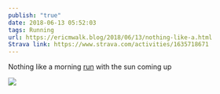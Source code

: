 ```yaml
---
publish: "true"
date: 2018-06-13 05:52:03
tags: Running
url: https://ericmwalk.blog/2018/06/13/nothing-like-a.html
Strava link: https://www.strava.com/activities/1635718671
---
```


Nothing like a morning [run](https://www.strava.com/activities/1635718671) with the sun coming up

![](https://ericmwalk.blog/uploads/2022/bad7b44ae3.jpg)
